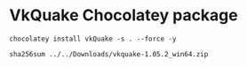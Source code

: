 # VkQuake Chocolatey package

`chocolatey install vkQuake -s . --force -y`

`sha256sum ../../Downloads/vkquake-1.05.2_win64.zip`